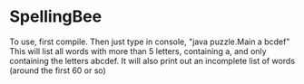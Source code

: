 # SpellingBee
To use, first compile.
Then just type in console, "java puzzle.Main a bcdef"
This will list all words with more than 5 letters, containing a, and only containing the letters
abcdef. 
It will also print out an incomplete list of words (around the first 60 or so)
